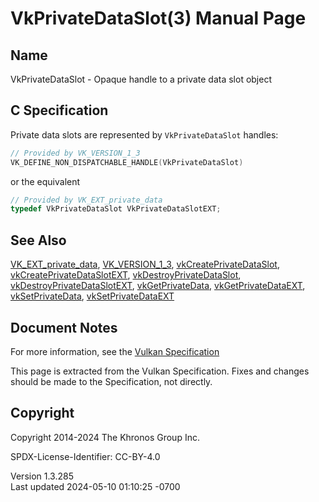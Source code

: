 # VkPrivateDataSlot(3) Manual Page

## Name

VkPrivateDataSlot - Opaque handle to a private data slot object



## <a href="#_c_specification" class="anchor"></a>C Specification

Private data slots are represented by `VkPrivateDataSlot` handles:

``` c
// Provided by VK_VERSION_1_3
VK_DEFINE_NON_DISPATCHABLE_HANDLE(VkPrivateDataSlot)
```

or the equivalent

``` c
// Provided by VK_EXT_private_data
typedef VkPrivateDataSlot VkPrivateDataSlotEXT;
```

## <a href="#_see_also" class="anchor"></a>See Also

[VK_EXT_private_data](https://registry.khronos.org/vulkan/specs/1.3-extensions/man/html/VK_EXT_private_data.html),
[VK_VERSION_1_3](https://registry.khronos.org/vulkan/specs/1.3-extensions/man/html/VK_VERSION_1_3.html),
[vkCreatePrivateDataSlot](https://registry.khronos.org/vulkan/specs/1.3-extensions/man/html/vkCreatePrivateDataSlot.html),
[vkCreatePrivateDataSlotEXT](https://registry.khronos.org/vulkan/specs/1.3-extensions/man/html/vkCreatePrivateDataSlotEXT.html),
[vkDestroyPrivateDataSlot](https://registry.khronos.org/vulkan/specs/1.3-extensions/man/html/vkDestroyPrivateDataSlot.html),
[vkDestroyPrivateDataSlotEXT](https://registry.khronos.org/vulkan/specs/1.3-extensions/man/html/vkDestroyPrivateDataSlotEXT.html),
[vkGetPrivateData](https://registry.khronos.org/vulkan/specs/1.3-extensions/man/html/vkGetPrivateData.html),
[vkGetPrivateDataEXT](https://registry.khronos.org/vulkan/specs/1.3-extensions/man/html/vkGetPrivateDataEXT.html),
[vkSetPrivateData](https://registry.khronos.org/vulkan/specs/1.3-extensions/man/html/vkSetPrivateData.html),
[vkSetPrivateDataEXT](https://registry.khronos.org/vulkan/specs/1.3-extensions/man/html/vkSetPrivateDataEXT.html)

## <a href="#_document_notes" class="anchor"></a>Document Notes

For more information, see the <a
href="https://registry.khronos.org/vulkan/specs/1.3-extensions/html/vkspec.html#VkPrivateDataSlot"
target="_blank" rel="noopener">Vulkan Specification</a>

This page is extracted from the Vulkan Specification. Fixes and changes
should be made to the Specification, not directly.

## <a href="#_copyright" class="anchor"></a>Copyright

Copyright 2014-2024 The Khronos Group Inc.

SPDX-License-Identifier: CC-BY-4.0

Version 1.3.285  
Last updated 2024-05-10 01:10:25 -0700
